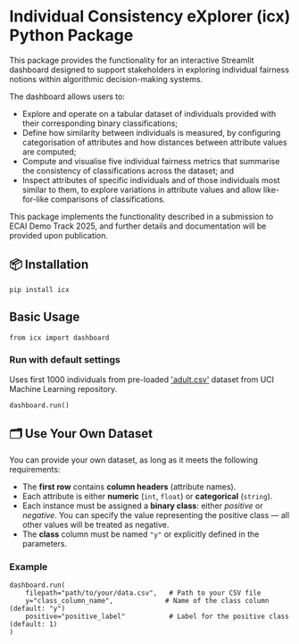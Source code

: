 # Individual Consistency eXplorer (icx) Python Package

This package provides the functionality for an interactive Streamlit dashboard designed to support stakeholders in exploring individual fairness notions within algorithmic decision-making systems.

The dashboard allows users to:
* Explore and operate on a tabular dataset of individuals provided with their corresponding binary classifications;
* Define how similarity between individuals is measured, by configuring categorisation of attributes and how distances between attribute values are computed;
* Compute and visualise five individual fairness metrics that summarise the consistency of classifications across the dataset; and
* Inspect attributes of specific individuals and of those individuals most similar to them, to explore variations in attribute values and allow like-for-like comparisons of classifications.

This package implements the functionality described in a submission to ECAI Demo Track 2025, and further details and documentation will be provided upon publication.


## 📦 Installation

```
pip install icx
```

## Basic Usage

```
from icx import dashboard
```

### Run with default settings
Uses first 1000 individuals from pre-loaded ['adult.csv'](https://doi.org/10.24432/C5XW20) dataset from UCI Machine Learning repository.

```
dashboard.run()
```

## 🗂️ Use Your Own Dataset

You can provide your own dataset, as long as it meets the following requirements:

- The **first row** contains **column headers** (attribute names).  
- Each attribute is either **numeric** (`int`, `float`) or **categorical** (`string`).  
- Each instance must be assigned a **binary class**: either *positive* or *negative*. You can specify the value representing the positive class — all other values will be treated as negative.  
- The **class** column must be named `"y"` or explicitly defined in the parameters.

### Example

```
dashboard.run(
    filepath="path/to/your/data.csv",   # Path to your CSV file
    y="class_column_name",             # Name of the class column (default: "y")
    positive="positive_label"           # Label for the positive class (default: 1)
)
```

